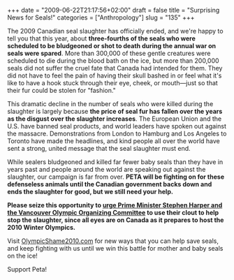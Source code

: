 +++
date = "2009-06-22T21:17:56+02:00"
draft = false
title = "Surprising News for Seals!"
categories = ["Anthropology"]
slug = "135"
+++

The 2009 Canadian seal slaughter has officially ended, and we're happy to tell you that this year, about <strong>three-fourths of the seals who were scheduled to be bludgeoned or shot to death during the annual war on seals were spared</strong>. More than 300,000 of these gentle creatures were scheduled to die during the blood bath on the ice, but more than 200,000 seals did not suffer the cruel fate that Canada had intended for them. They did not have to feel the pain of having their skull bashed in or feel what it's like to have a hook stuck through their eye, cheek, or mouth—just so that their fur could be stolen for "fashion."

This dramatic decline in the number of seals who were killed during the slaughter is largely because <strong>the price of seal fur has fallen over the years as the disgust over the slaughter increases</strong>. The European Union and the U.S. have banned seal products, and world leaders have spoken out against the massacre. Demonstrations from London to Hamburg and Los Angeles to Toronto have made the headlines, and kind people all over the world have sent a strong, united message that the seal slaughter must end.

While sealers bludgeoned and killed far fewer baby seals than they have in years past and people around the world are speaking out against the slaughter, our campaign is far from over. <strong>PETA will be fighting on for these defenseless animals until the Canadian government backs down and ends the slaughter for good, but we still need your help.</strong>

<strong>Please seize this opportunity to <a href="http://action.petaindia.com/ea-campaign/clientcampaign.do?ea.client.id=111&amp;ea.campaign.id=2885" target="_blank">urge </a></strong><strong><a href="http://action.petaindia.com/ea-campaign/clientcampaign.do?ea.client.id=111&amp;ea.campaign.id=2885" target="_blank">Prime Minister Stephen Harper and the Vancouver Olympic Organizing Committee</a></strong><strong> to use their clout to help stop the slaughter, since all eyes are on Canada as it prepares to host the 2010 Winter Olympics.</strong>

Visit <a href="http://www.olympicshame2010.com/" target="_blank">OlympicShame2010.com</a> for new ways that you can help save seals, and keep fighting with us until we win this battle for mother and baby seals on the ice!

Support Peta!
